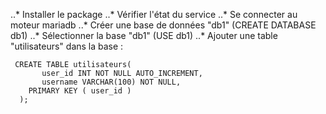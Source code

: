  ..* Installer le package
 ..* Vérifier l'état du service
 ..* Se connecter au moteur mariadb
 ..* Créer une base de données "db1" (CREATE DATABASE db1)
 ..* Sélectionner la base "db1" (USE db1)
 ..* Ajouter une table "utilisateurs" dans la base :
 ```
  CREATE TABLE utilisateurs(
	    user_id INT NOT NULL AUTO_INCREMENT,
	    username VARCHAR(100) NOT NULL,
     PRIMARY KEY ( user_id )
   );
 ```
